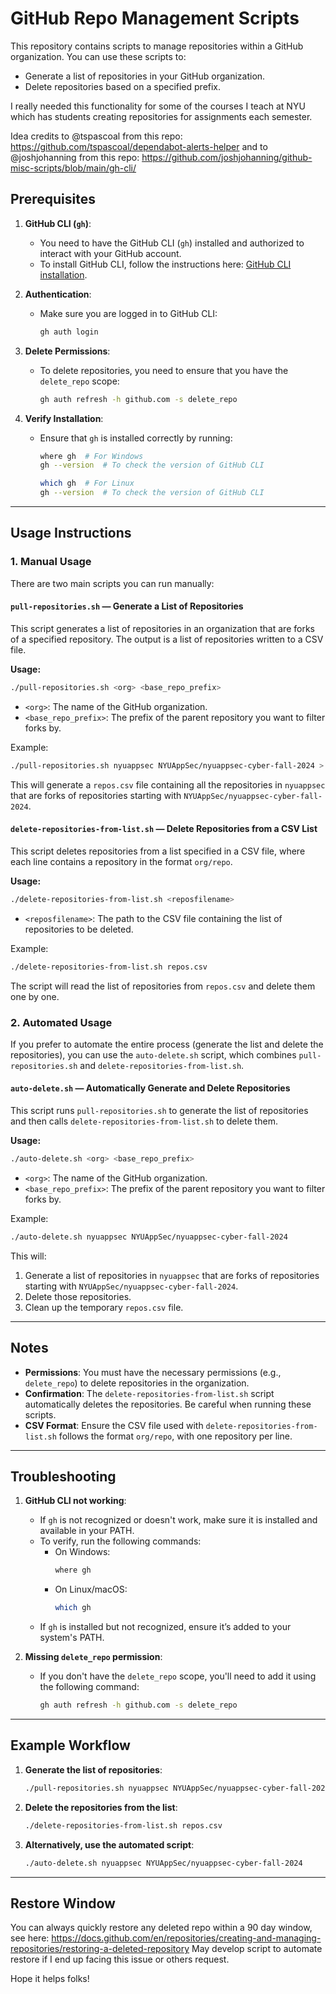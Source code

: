 # GitHub Repo Management Scripts

This repository contains scripts to manage repositories within a GitHub organization. You can use these scripts to:
- Generate a list of repositories in your GitHub organization.
- Delete repositories based on a specified prefix.

I really needed this functionality for some of the courses I teach at NYU which has students creating repositories for assignments each semester. 

Idea credits to @tspascoal from this repo: https://github.com/tspascoal/dependabot-alerts-helper and to @joshjohanning from this repo: https://github.com/joshjohanning/github-misc-scripts/blob/main/gh-cli/

## Prerequisites

1. **GitHub CLI (`gh`)**:
   - You need to have the GitHub CLI (`gh`) installed and authorized to interact with your GitHub account.
   - To install GitHub CLI, follow the instructions here: [GitHub CLI installation](https://cli.github.com/).

2. **Authentication**:
   - Make sure you are logged in to GitHub CLI:
     ```bash
     gh auth login
     ```

3. **Delete Permissions**:
   - To delete repositories, you need to ensure that you have the `delete_repo` scope:
     ```bash
     gh auth refresh -h github.com -s delete_repo
     ```

4. **Verify Installation**:
   - Ensure that `gh` is installed correctly by running:
     
     ```bash
     where gh  # For Windows
     gh --version  # To check the version of GitHub CLI
     ```

     ```bash
     which gh  # For Linux
     gh --version  # To check the version of GitHub CLI
     ```

---

## Usage Instructions

### 1. **Manual Usage**

There are two main scripts you can run manually:

#### `pull-repositories.sh` — Generate a List of Repositories

This script generates a list of repositories in an organization that are forks of a specified repository. The output is a list of repositories written to a CSV file.

**Usage:**
```bash
./pull-repositories.sh <org> <base_repo_prefix>
```

- `<org>`: The name of the GitHub organization.
- `<base_repo_prefix>`: The prefix of the parent repository you want to filter forks by.

Example:
```bash
./pull-repositories.sh nyuappsec NYUAppSec/nyuappsec-cyber-fall-2024 > repos.csv
```

This will generate a `repos.csv` file containing all the repositories in `nyuappsec` that are forks of repositories starting with `NYUAppSec/nyuappsec-cyber-fall-2024`.

#### `delete-repositories-from-list.sh` — Delete Repositories from a CSV List

This script deletes repositories from a list specified in a CSV file, where each line contains a repository in the format `org/repo`.

**Usage:**
```bash
./delete-repositories-from-list.sh <reposfilename>
```

- `<reposfilename>`: The path to the CSV file containing the list of repositories to be deleted.

Example:
```bash
./delete-repositories-from-list.sh repos.csv
```

The script will read the list of repositories from `repos.csv` and delete them one by one.

### 2. **Automated Usage**

If you prefer to automate the entire process (generate the list and delete the repositories), you can use the `auto-delete.sh` script, which combines `pull-repositories.sh` and `delete-repositories-from-list.sh`.

#### `auto-delete.sh` — Automatically Generate and Delete Repositories

This script runs `pull-repositories.sh` to generate the list of repositories and then calls `delete-repositories-from-list.sh` to delete them.

**Usage:**
```bash
./auto-delete.sh <org> <base_repo_prefix>
```

- `<org>`: The name of the GitHub organization.
- `<base_repo_prefix>`: The prefix of the parent repository you want to filter forks by.

Example:
```bash
./auto-delete.sh nyuappsec NYUAppSec/nyuappsec-cyber-fall-2024
```

This will:
1. Generate a list of repositories in `nyuappsec` that are forks of repositories starting with `NYUAppSec/nyuappsec-cyber-fall-2024`.
2. Delete those repositories.
3. Clean up the temporary `repos.csv` file.

---

## Notes

- **Permissions**: You must have the necessary permissions (e.g., `delete_repo`) to delete repositories in the organization.
- **Confirmation**: The `delete-repositories-from-list.sh` script automatically deletes the repositories. Be careful when running these scripts.
- **CSV Format**: Ensure the CSV file used with `delete-repositories-from-list.sh` follows the format `org/repo`, with one repository per line.

---

## Troubleshooting

1. **GitHub CLI not working**:
   - If `gh` is not recognized or doesn't work, make sure it is installed and available in your PATH.
   - To verify, run the following commands:
     - On Windows:
       ```bash
       where gh
       ```
     - On Linux/macOS:
       ```bash
       which gh
       ```
   - If `gh` is installed but not recognized, ensure it’s added to your system's PATH.
   
2. **Missing `delete_repo` permission**:
   - If you don't have the `delete_repo` scope, you'll need to add it using the following command:
     ```bash
     gh auth refresh -h github.com -s delete_repo
     ```

---

## Example Workflow

1. **Generate the list of repositories**:
   ```bash
   ./pull-repositories.sh nyuappsec NYUAppSec/nyuappsec-cyber-fall-2024
   ```

2. **Delete the repositories from the list**:
   ```bash
   ./delete-repositories-from-list.sh repos.csv
   ```

3. **Alternatively, use the automated script**:
   ```bash
   ./auto-delete.sh nyuappsec NYUAppSec/nyuappsec-cyber-fall-2024
   ```

---
## Restore Window

You can always quickly restore any deleted repo within a 90 day window, see here: https://docs.github.com/en/repositories/creating-and-managing-repositories/restoring-a-deleted-repository
May develop script to automate restore if I end up facing this issue or others request. 

Hope it helps folks!
